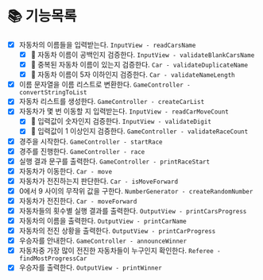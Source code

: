 # 📚 기능목록
- [x] 자동차의 이름들을 입력받는다. ``InputView - readCarsName``
  - [x] 🚫 자동차 이름이 공백인지 검증한다. ``InputView - validateBlankCarsName``
  - [x] 🚫 중복된 자동차 이름이 있는지 검증한다. ``Car - validateDuplicateName``
  - [x] 🚫 자동차 이름이 5자 이하인지 검증한다. ``Car - validateNameLength``
- [x] 이름 문자열을 이름 리스트로 변환한다. ``GameController - convertStringToList``
- [x] 자동차 리스트를 생성한다. ``GameController - createCarList``
- [x] 자동차가 몇 번 이동할 지 입력받는다.  ``InputView - readCarMoveCount``
  - [x] 🚫 입력값이 숫자인지 검증한다. ``InputView - validateDigit``
  - [x] 🚫 입력값이 1 이상인지 검증한다. ``GameController - validateRaceCount``
- [x] 경주을 시작한다. ``GameController - startRace``
- [x] 경주를 진행한다. ``GameController - race``
- [x] 실행 결과 문구를 출력한다. ``GameController - printRaceStart``
- [x] 자동차가 이동한다. ``Car - move``
- [x] 자동차가 전진하는지 판단한다. ``Car - isMoveForward``
- [x] 0에서 9 사이의 무작위 값을 구한다. ``NumberGenerator - createRandomNumber`` 
- [x] 자동차가 전진한다. ``Car - moveForward``
- [x] 자동차들의 횟수별 실행 결과를 출력한다. ``OutputView - printCarsProgress``
- [x] 자동차의 이름을 출력한다. ``OutputView - printCarName``
- [x] 자동차의 전진 상황을 출력한다. ``OutputView - printCarProgress``
- [x] 우승자를 안내한다. ``GameController - announceWinner``
- [x] 자동차중 가장 많이 전진한 자동차들이 누구인지 확인한다. ``Referee - findMostProgressCar``
- [x] 우승자를 출력한다. ``OutputView - printWinner``
